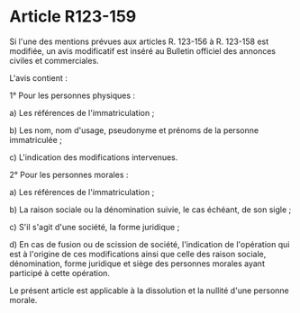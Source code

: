 # Article R123-159

Si l'une des mentions prévues aux articles R. 123-156 à R. 123-158 est modifiée, un avis modificatif est inséré au Bulletin officiel des annonces civiles et commerciales.

L'avis contient :

1° Pour les personnes physiques :

a) Les références de l'immatriculation ;

b) Les nom, nom d'usage, pseudonyme et prénoms de la personne immatriculée ;

c) L'indication des modifications intervenues.

2° Pour les personnes morales :

a) Les références de l'immatriculation ;

b) La raison sociale ou la dénomination suivie, le cas échéant, de son sigle ;

c) S'il s'agit d'une société, la forme juridique ;

d) En cas de fusion ou de scission de société, l'indication de l'opération qui est à l'origine de ces modifications ainsi que celle des raison sociale, dénomination, forme juridique et siège des personnes morales ayant participé à cette opération.

Le présent article est applicable à la dissolution et la nullité d'une personne morale.
